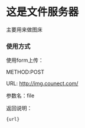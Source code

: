 # 这是文件服务器
主要用来做图床
### 使用方式
使用form上传：

METHOD:POST

URL: http://img.counect.com/

参数名：file

返回说明：
```
{url}
```